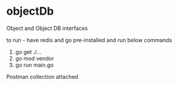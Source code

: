 # objectDb
Object and Object DB interfaces


to run - have redis and go pre-installed and run below commands
1. go get ./...
2. go mod vendor
3. go run main.go



Postman collection attached
